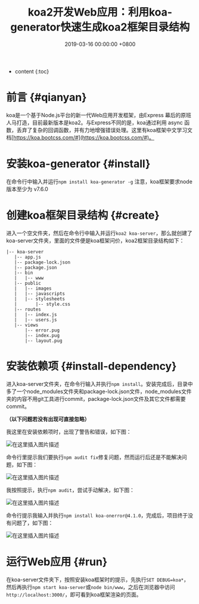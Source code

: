﻿---
layout: post
title:  koa2开发Web应用：利用koa-generator快速生成koa2框架目录结构
date:   2019-03-16 00:00:00 +0800
categories: Koa-Web框架
---

* content
{:toc}






# 前言  {#qianyan}
koa是一个基于Node.js平台的新一代Web应用开发框架，由Express 幕后的原班人马打造，目前最新版本是koa2。与Express不同的是，koa通过利用 async 函数，丢弃了复杂的回调函数，并有力地增强错误处理。这里有koa框架中文学习文档[https://koa.bootcss.com/#](https://koa.bootcss.com/#)。

# 安装koa-generator  {#install}
在命令行中输入并运行`npm install koa-generator -g`
注意，koa框架要求node版本至少为 v7.6.0

# 创建koa框架目录结构  {#create}
 进入一个空文件夹，然后在命令行中输入并运行`koa2 koa-server`，那么就创建了koa-server文件夹，里面的文件便是koa框架问价，koa2框架目录结构如下：
 ```
 |-- koa-server
    |-- app.js
    |-- package-lock.json
    |-- package.json
    |-- bin
    |   |-- www
    |-- public
    |   |-- images
    |   |-- javascripts
    |   |-- stylesheets
    |       |-- style.css
    |-- routes
    |   |-- index.js
    |   |-- users.js
    |-- views
        |-- error.pug
        |-- index.pug
        |-- layout.pug
```

# 安装依赖项  {#install-dependency}
进入koa-server文件夹，在命令行输入并执行`npm install`。安装完成后，目录中多了一个node_modules文件夹和package-lock.json文件，node_modules文件夹的内容不用git工具进行commit，package-lock.json文件及其它文件都需要commit。

**（以下问题若没有出现可直接忽略）**

我这里在安装依赖项时，出现了警告和错误，如下图：

![在这里插入图片描述](https://raw.githubusercontent.com/watchcat2k/watchcat2k.github.io/master/styles/images/blogImage/2019-03/2019-03-16-1.png)

命令行里提示我们要执行`npm audit fix`修复问题，然而运行后还是不能解决问题，如下图：

![在这里插入图片描述](https://raw.githubusercontent.com/watchcat2k/watchcat2k.github.io/master/styles/images/blogImage/2019-03/2019-03-16-2.png)

我按照提示，执行`npm audit`，尝试手动解决，如下图：

![在这里插入图片描述](https://raw.githubusercontent.com/watchcat2k/watchcat2k.github.io/master/styles/images/blogImage/2019-03/2019-03-16-3.png)

命令行提示我输入并执行`npm install koa-onerror@4.1.0`，完成后，项目终于没有问题了，如下图：

![在这里插入图片描述](https://raw.githubusercontent.com/watchcat2k/watchcat2k.github.io/master/styles/images/blogImage/2019-03/2019-03-16-4.png)

# 运行Web应用  {#run}
在koa-server文件夹下，按照安装koa框架时的提示，先执行`SET DEBUG=koa*`，然后再执行`npm start koa-server`或`node bin/www`，之后在浏览器中访问`http://localhost:3000/`，即可看到koa框架渲染的页面。

